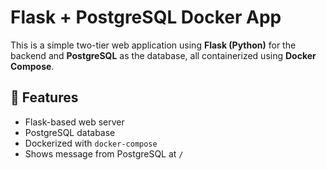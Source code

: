 # Flask + PostgreSQL Docker App

This is a simple two-tier web application using **Flask (Python)** for the backend and **PostgreSQL** as the database, all containerized using **Docker Compose**.

## 🚀 Features

- Flask-based web server
- PostgreSQL database
- Dockerized with `docker-compose`
- Shows message from PostgreSQL at `/`